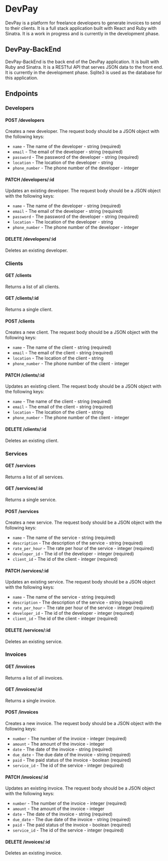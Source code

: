 # DevPay
DevPay is a platform for freelance developers to generate invoices to send to their clients. 
It is a full stack application built with React and Ruby with Sinatra. It is a work in progress and is currently in the development phase.

##  DevPay-BackEnd
DevPay-BackEnd is the back end of the DevPay application. It is built with Ruby and Sinatra. It is a RESTful API that serves JSON data to the front end. It is currently in the development phase.
Sqlite3 is used as the database for this application.

## Endpoints
### Developers
#### POST /developers
Creates a new developer. The request body should be a JSON object with the following keys:
* `name` - The name of the developer - string (required)
* `email` - The email of the developer - string (required)
* `password` - The password of the developer - string (required)
* `location` - The location of the developer - string 
* `phone_number` - The phone number of the developer - integer

#### PATCH /developers/:id
Updates an existing developer. The request body should be a JSON object with the following keys:
* `name` - The name of the developer - string (required)
* `email` - The email of the developer - string (required)
* `password` - The password of the developer - string (required)
* `location` - The location of the developer - string 
* `phone_number` - The phone number of the developer - integer

#### DELETE /developers/:id
Deletes an existing developer.

### Clients
#### GET /clients
Returns a list of all clients.

#### GET /clients/:id
Returns a single client.

#### POST /clients
Creates a new client. The request body should be a JSON object with the following keys:
* `name` - The name of the client - string (required)
* `email` - The email of the client - string (required)
* `location` - The location of the client - string
* `phone_number` - The phone number of the client - integer

#### PATCH /clients/:id
Updates an existing client. The request body should be a JSON object with the following keys:
* `name` - The name of the client - string (required)
* `email` - The email of the client - string (required)
* `location` - The location of the client - string
* `phone_number` - The phone number of the client - integer


#### DELETE /clients/:id
Deletes an existing client.

### Services
#### GET /services
Returns a list of all services.

#### GET /services/:id
Returns a single service.

#### POST /services
Creates a new service. The request body should be a JSON object with the following keys:
* `name` - The name of the service - string (required)
* `description` - The description of the service - string (required)
* `rate_per_hour` - The rate per hour of the service - integer (required)
* `developer_id` - The id of the developer - integer (required)
* `client_id` - The id of the client - integer (required)

#### PATCH /services/:id
Updates an existing service. The request body should be a JSON object with the following keys:
* `name` - The name of the service - string (required)
* `description` - The description of the service - string (required)
* `rate_per_hour` - The rate per hour of the service - integer (required)
* `developer_id` - The id of the developer - integer (required)
* `client_id` - The id of the client - integer (required)

#### DELETE /services/:id
Deletes an existing service.

### Invoices
#### GET /invoices
Returns a list of all invoices.

#### GET /invoices/:id
Returns a single invoice.

#### POST /invoices
Creates a new invoice. The request body should be a JSON object with the following keys:
* `number` - The number of the invoice - integer (required)
* `amount` - The amount of the invoice - integer
* `date` - The date of the invoice - string (required)
* `due_date` - The due date of the invoice - string (required)
* `paid` - The paid status of the invoice - boolean (required)
* `service_id` - The id of the service - integer (required)

#### PATCH /invoices/:id
Updates an existing invoice. The request body should be a JSON object with the following keys:
* `number` - The number of the invoice - integer (required)
* `amount` - The amount of the invoice - integer
* `date` - The date of the invoice - string (required)
* `due_date` - The due date of the invoice - string (required)
* `paid` - The paid status of the invoice - boolean (required)
* `service_id` - The id of the service - integer (required)

#### DELETE /invoices/:id
Deletes an existing invoice.






